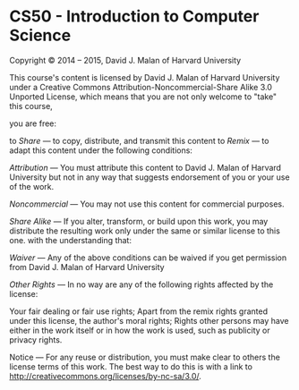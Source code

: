 # CS50 - Introduction to Computer Science

Copyright © 2014 – 2015, David J. Malan of Harvard University

This course's content is licensed by David J. Malan of Harvard University under a Creative Commons Attribution-Noncommercial-Share Alike 3.0 Unported License, which means that you are not only welcome to "take" this course,

you are free:

to *Share* — to copy, distribute, and transmit this content
to *Remix* — to adapt this content
under the following conditions:

*Attribution* — You must attribute this content to David J. Malan of Harvard University but not in any way that suggests endorsement of you or your use of the work.

*Noncommercial* — You may not use this content for commercial purposes.

*Share Alike* — If you alter, transform, or build upon this work, you may distribute the resulting work only under the same or similar license to this one.
with the understanding that:

*Waiver* — Any of the above conditions can be waived if you get permission from David J. Malan of Harvard University

*Other Rights* — In no way are any of the following rights affected by the license:

Your fair dealing or fair use rights;
Apart from the remix rights granted under this license, the author's moral rights;
Rights other persons may have either in the work itself or in how the work is used, such as publicity or privacy rights.

Notice — For any reuse or distribution, you must make clear to others the license terms of this work. The best way to do this is with a link to http://creativecommons.org/licenses/by-nc-sa/3.0/.
